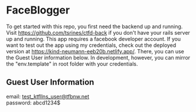 # FaceBlogger

To get started with this repo, you first need the backend up and running. Visit <https://github.com/tsrines/ctfd-back> if you don't have your rails server up and running. This app requires a facebook developer account. If you want to test out the app using my credentials, check out the deployed version at <https://kind-neumann-eeb20b.netlify.app/>. There, you can use the Guest User information below. In development, however, you can mirror the "env.template" in root folder with your credentials.

## Guest User Information

email: test_ktfllns_user@tfbnw.net \
password: abcd1234\$
